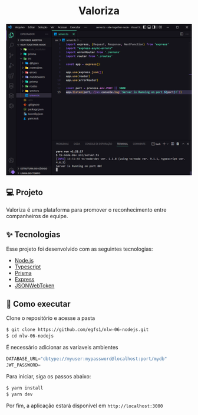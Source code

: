 <h1 align="center">Valoriza</h1>

<p align="center">
  <img alt="Preview" src="./.github/preview.png" style=>
</p>

## 💻 Projeto

Valoriza é uma plataforma para promover o reconhecimento entre companheiros de equipe.

## ✨ Tecnologias

Esse projeto foi desenvolvido com as seguintes tecnologias:

- [Node.js](https://nodejs.org/en/)
- [Typescript](https://www.typescriptlang.org/)
- [Prisma](https://prisma.io/)
- [Express](https://expressjs.com/pt-br/)
- [JSONWebToken](https://github.com/auth0/node-jsonwebtoken#readme)

## 🚀 Como executar

Clone o repositório e acesse a pasta
``` bash
$ git clone https://github.com/egfs1/nlw-06-nodejs.git
$ cd nlw-06-nodejs
```

É necessário adicionar as variaveis ambientes

```js
DATABASE_URL="dbtype://myuser:mypassword@localhost:port/mydb"
JWT_PASSWORD=
```

Para iniciar, siga os passos abaixo:
```bash
$ yarn install
$ yarn dev
```

Por fim, a aplicação estará disponível em `http://localhost:3000`


